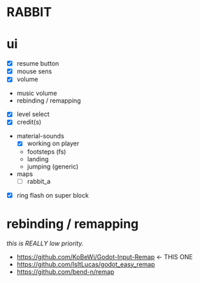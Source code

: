 # RABBIT

# ui

- [x] resume button
- [x] mouse sens
- [x] volume
- music volume
- rebinding / remapping
- [x] level select
- [x] credit(s)
- material-sounds
  - [x] working on player
  - footsteps (fs)
  - landing
  - jumping (generic)
- maps
  - [ ] rabbit_a
- [x] ring flash on super block

# rebinding / remapping

_this is REALLY low priority._

- https://github.com/KoBeWi/Godot-Input-Remap <- THIS ONE
- https://github.com/IsItLucas/godot_easy_remap
- https://github.com/bend-n/remap
